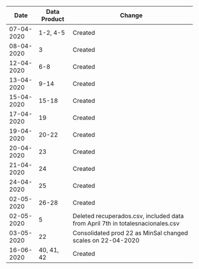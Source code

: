 | Date         | Data Product  | Change        |
| ----------------------------------- | ------------------------ | ---------------------------------------------------- |
| 07-04-2020    | 1-2, 4-5        | Created       |
| 08-04-2020 | 3  | Created  | 
| 12-04-2020 | 6-8  | Created  | 
| 13-04-2020 | 9-14  | Created  | 
| 15-04-2020 | 15-18  | Created  | 
| 17-04-2020 | 19  | Created  | 
| 19-04-2020 | 20-22  | Created  | 
| 20-04-2020 | 23  | Created  | 
| 21-04-2020 | 24  | Created  | 
| 24-04-2020 | 25 | Created  | 
| 02-05-2020 | 26-28  | Created  | 
| 02-05-2020 | 5  | Deleted recuperados.csv, included data from April 7th in totalesnacionales.csv  |
| 03-05-2020 | 22 | Consolidated prod 22 as MinSal changed scales on 22-04-2020 | 
| 16-06-2020 | 40, 41, 42 | Created| 